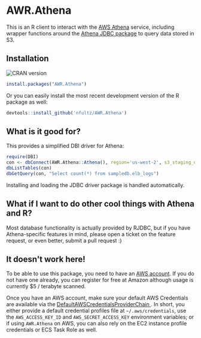 # AWR.Athena

This is an R client to interact with the [AWS Athena](https://aws.amazon.com/athena) service, including wrapper functions 
around the [Athena JDBC package](http://docs.aws.amazon.com/athena/latest/ug/connect-with-jdbc.html) to 
query data stored in S3.

## Installation

![CRAN version](http://www.r-pkg.org/badges/version-ago/AWR.Athena)

```r
install.packages("AWR.Athena")
```

Or you can easily install the most recent development version of the R package as well:

```r
devtools::install_github('nfultz/AWR.Athena')
```

## What is it good for?

This provides a simplified DBI driver for Athena:

```r
require(DBI)
con <- dbConnect(AWR.Athena::Athena(), region='us-west-2', s3_staging_dir='s3://nfultz-athena-staging', schema_name='default')
dbListTables(con)
dbGetQuery(con, "Select count(*) from sampledb.elb_logs")
```

Installing and loading the JDBC driver package is handled automatically. 

## What if I want to do other cool things with Athena and R?

Most database functionality is actually provided by RJDBC, but if you have Athena-specific
features in mind, please open a ticket on the feature request, or even better, submit a pull request :)

## It doesn't work here!

To be able to use this package, you need to have an [AWS account](https://aws.amazon.com/free). If you do not have one already, you can register for free at Amazon although usage is currently $5 / terabyte scanned.

Once you have an AWS account, make sure your default AWS Credentials are available via the [DefaultAWSCredentialsProviderChain ](http://docs.aws.amazon.com/sdk-for-java/v1/developer-guide/credentials.html). 
In short, you either provide a default credential profiles file at `~/.aws/credentials`, use the `AWS_ACCESS_KEY_ID` and `AWS_SECRET_ACCESS_KEY` environment variables; or if using `AWR.Athena` on AWS, you can also rely on the EC2 instance profile credentials 
or ECS Task Role as well.
